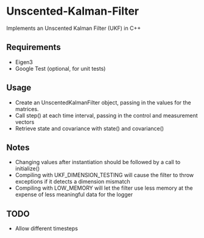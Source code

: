 # Unscented-Kalman-Filter
Implements an Unscented Kalman Filter (UKF) in C++

## Requirements
 - Eigen3
 - Google Test (optional, for unit tests)

## Usage
 - Create an UnscentedKalmanFilter object, passing in the values for the matrices.
 - Call step() at each time interval, passing in the control and measurement vectors
 - Retrieve state and covariance with state() and covariance()

## Notes
 - Changing values after instantiation should be followed by a call to initialize()
 - Compiling with UKF\_DIMENSION\_TESTING will cause the filter to throw exceptions if it detects a dimension mismatch
 - Compiling with LOW\_MEMORY will let the filter use less memory at the expense of less meaningful data for the logger

## TODO
 - Allow different timesteps
